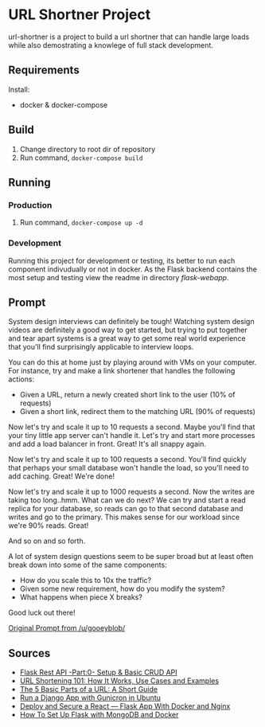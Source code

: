 # URL Shortner Project

url-shortner is a project to build a url shortner that can handle large loads while also demostrating a knowlege of full stack development.

## Requirements

Install:

* docker & docker-compose

## Build

1. Change directory to root dir of repository
2. Run command, `docker-compose build`

## Running

### Production

1. Run command, `docker-compose up -d`

### Development

Running this project for development or testing, its better to run each component indivudually or not in docker.
As the Flask backend contains the most setup and testing view the readme in directory *flask-webapp*.

## Prompt

System design interviews can definitely be tough! Watching system design videos are definitely a good way to get started, but trying to put together and tear apart systems is a great way to get some real world experience that you'll find surprisingly applicable to interview loops.

You can do this at home just by playing around with VMs on your computer. For instance, try and make a link shortener that handles the following actions:

* Given a URL, return a newly created short link to the user (10% of requests)
* Given a short link, redirect them to the matching URL (90% of requests)

Now let's try and scale it up to 10 requests a second. Maybe you'll find that your tiny little app server can't handle it. Let's try and start more processes and add a load balancer in front. Great! It's all snappy again.

Now let's try and scale it up to 100 requests a second. You'll find quickly that perhaps your small database won't handle the load, so you'll need to add caching. Great! We're done!

Now let's try and scale it up to 1000 requests a second. Now the writes are taking too long..hmm. What can we do next? We can try and start a read replica for your database, so reads can go to that second database and writes and go to the primary. This makes sense for our workload since we're 90% reads. Great!

And so on and so forth.

A lot of system design questions seem to be super broad but at least often break down into some of the same components:

* How do you scale this to 10x the traffic?
* Given some new requirement, how do you modify the system?
* What happens when piece X breaks?

Good luck out there!

[Original Prompt from /u/gooeyblob/](https://www.reddit.com/r/cscareerquestions/comments/8na87e/were_reddit_engineers_here_to_answer_your/dzu3jgu/?context=3)

## Sources

* [Flask Rest API -Part:0- Setup & Basic CRUD API](https://dev.to/paurakhsharma/flask-rest-api-part-0-setup-basic-crud-api-4650)
* [URL Shortening 101: How It Works, Use Cases and Examples](https://bitly.com/blog/url-shortening-101-how-it-works-use-cases-and-examples/)
* [The 5 Basic Parts of a URL: A Short Guide](https://blog.hubspot.com/marketing/parts-url)
* [Run a Django App with Gunicron in Ubuntu](https://rahmonov.me/posts/run-a-django-app-with-gunicorn-in-ubuntu-16-04/)
* [Deploy and Secure a React — Flask App With Docker and Nginx](https://medium.com/swlh/deploy-and-secure-a-react-flask-app-with-docker-and-nginx-768ca582863b)
* [How To Set Up Flask with MongoDB and Docker](https://www.digitalocean.com/community/tutorials/how-to-set-up-flask-with-mongodb-and-docker)
